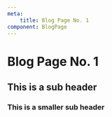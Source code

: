 ```yaml
---
meta:
    title: Blog Page No. 1
component: BlogPage
---
```


# Blog Page No. 1
## This is a sub header
### This is a smaller sub header
